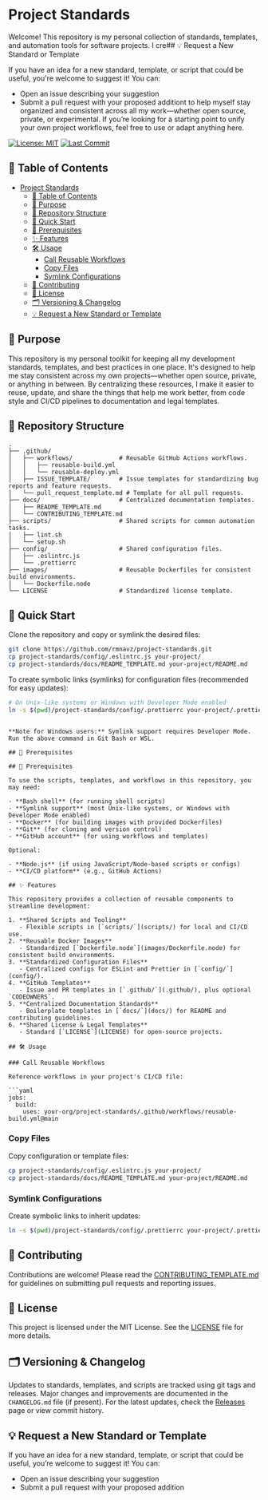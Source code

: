 # Project Standards

Welcome! This repository is my personal collection of standards, templates, and automation tools for software projects. I cre## 💡 Request a New Standard or Template

If you have an idea for a new standard, template, or script that could be useful, you're welcome to suggest it! You can:

- Open an issue describing your suggestion
- Submit a pull request with your proposed additiont to help myself stay organized and consistent across all my work—whether open source, private, or experimental. If you’re looking for a starting point to unify your own project workflows, feel free to use or adapt anything here.

[![License: MIT](https://img.shields.io/badge/License-MIT-yellow.svg)](LICENSE)
[![Last Commit](https://img.shields.io/github/last-commit/rmnavz/project-standards.svg)](https://github.com/rmnavz/project-standards/commits/main)

## 📖 Table of Contents

- [Project Standards](#project-standards)
  - [📖 Table of Contents](#-table-of-contents)
  - [🎯 Purpose](#-purpose)
  - [📂 Repository Structure](#-repository-structure)
  - [🚀 Quick Start](#-quick-start)
  - [📝 Prerequisites](#-prerequisites)
  - [✨ Features](#-features)
  - [🛠️ Usage](#️-usage)
    - [Call Reusable Workflows](#call-reusable-workflows)
    - [Copy Files](#copy-files)
    - [Symlink Configurations](#symlink-configurations)
  - [🤝 Contributing](#-contributing)
  - [📄 License](#-license)
  - [🗂️ Versioning \& Changelog](#️-versioning--changelog)
  - [💡 Request a New Standard or Template](#-request-a-new-standard-or-template)

## 🎯 Purpose

This repository is my personal toolkit for keeping all my development standards, templates, and best practices in one place. It's designed to help me stay consistent across my own projects—whether open source, private, or anything in between. By centralizing these resources, I make it easier to reuse, update, and share the things that help me work better, from code style and CI/CD pipelines to documentation and legal templates.

## 📂 Repository Structure

```text
.
├── .github/
│   ├── workflows/             # Reusable GitHub Actions workflows.
│   │   ├── reusable-build.yml
│   │   └── reusable-deploy.yml
│   ├── ISSUE_TEMPLATE/        # Issue templates for standardizing bug reports and feature requests.
│   └── pull_request_template.md # Template for all pull requests.
├── docs/                      # Centralized documentation templates.
│   ├── README_TEMPLATE.md
│   └── CONTRIBUTING_TEMPLATE.md
├── scripts/                   # Shared scripts for common automation tasks.
│   ├── lint.sh
│   └── setup.sh
├── config/                    # Shared configuration files.
│   ├── .eslintrc.js
│   └── .prettierrc
├── images/                    # Reusable Dockerfiles for consistent build environments.
│   └── Dockerfile.node
└── LICENSE                    # Standardized license template.
```

## 🚀 Quick Start


Clone the repository and copy or symlink the desired files:

```bash
git clone https://github.com/rmnavz/project-standards.git
cp project-standards/config/.eslintrc.js your-project/
cp project-standards/docs/README_TEMPLATE.md your-project/README.md
```

To create symbolic links (symlinks) for configuration files (recommended for easy updates):

```bash
# On Unix-like systems or Windows with Developer Mode enabled
ln -s $(pwd)/project-standards/config/.prettierrc your-project/.prettierrc
```

```

**Note for Windows users:** Symlink support requires Developer Mode. Run the above command in Git Bash or WSL.

## 📝 Prerequisites

## 📝 Prerequisites

To use the scripts, templates, and workflows in this repository, you may need:

- **Bash shell** (for running shell scripts)
- **Symlink support** (most Unix-like systems, or Windows with Developer Mode enabled)
- **Docker** (for building images with provided Dockerfiles)
- **Git** (for cloning and version control)
- **GitHub account** (for using workflows and templates)

Optional:

- **Node.js** (if using JavaScript/Node-based scripts or configs)
- **CI/CD platform** (e.g., GitHub Actions)

## ✨ Features

This repository provides a collection of reusable components to streamline development:

1. **Shared Scripts and Tooling**
   - Flexible scripts in [`scripts/`](scripts/) for local and CI/CD use.
2. **Reusable Docker Images**
   - Standardized [`Dockerfile.node`](images/Dockerfile.node) for consistent build environments.
3. **Standardized Configuration Files**
   - Centralized configs for ESLint and Prettier in [`config/`](config/).
4. **GitHub Templates**
   - Issue and PR templates in [`.github/`](.github/), plus optional `CODEOWNERS`.
5. **Centralized Documentation Standards**
   - Boilerplate templates in [`docs/`](docs/) for README and contributing guidelines.
6. **Shared License & Legal Templates**
   - Standard [`LICENSE`](LICENSE) for open-source projects.

## 🛠️ Usage

### Call Reusable Workflows

Reference workflows in your project's CI/CD file:

```yaml
jobs:
  build:
    uses: your-org/project-standards/.github/workflows/reusable-build.yml@main
```

### Copy Files

Copy configuration or template files:

```bash
cp project-standards/config/.eslintrc.js your-project/
cp project-standards/docs/README_TEMPLATE.md your-project/README.md
```

### Symlink Configurations

Create symbolic links to inherit updates:

```bash
ln -s $(pwd)/project-standards/config/.prettierrc your-project/.prettierrc
```

## 🤝 Contributing

Contributions are welcome! Please read the [CONTRIBUTING_TEMPLATE.md](docs/CONTRIBUTING_TEMPLATE.md) for guidelines on submitting pull requests and reporting issues.

## 📄 License

This project is licensed under the MIT License. See the [LICENSE](LICENSE) file for more details.

## 🗂️ Versioning & Changelog

Updates to standards, templates, and scripts are tracked using git tags and releases. Major changes and improvements are documented in the `CHANGELOG.md` file (if present). For the latest updates, check the [Releases](https://github.com/rmnavz/project-standards/releases) page or view commit history.

## 💡 Request a New Standard or Template

If you have an idea for a new standard, template, or script that could be useful, you’re welcome to suggest it! You can:

- Open an issue describing your suggestion
- Submit a pull request with your proposed addition
